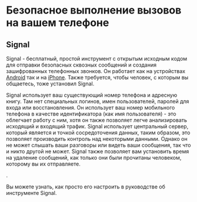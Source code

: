 [Title]: # (Безопасное выполнение вызовов на вашем телефоне)
[Order]: # (2)

# Безопасное выполнение вызовов на вашем телефоне

## Signal

Signal - бесплатный, простой инструмент с открытым исходным кодом для отправки безопасных сквозных сообщений и создания зашифрованных телефонных звонков. Он работает как на устройствах [Android](https://play.google.com/store/apps/details?id=org.thoughtcrime.securesms) так и на [iPhone](https://itunes.apple.com/ie/app/signal-private-messenger/id874139669). Также требуется, чтобы человек, с которым вы общаетесь, тоже установил Signal.

Signal использует ваш существующий номер телефона и адресную книгу. Там нет специальных логинов, имен пользователей, паролей для входа или восстановления. Он использует ваш номер мобильного телефона в качестве идентификатора (как имя пользователя) - это облегчает работу с ним, хотя он также позволяет легче анализировать исходящий и входящий трафик. Signal использует центральный сервер, который является и точкой сосредоточения данных, таким образом, это позволяет производить контроль над некоторыми данными. Однако он не может слышать ваши разговоры или видеть ваши сообщения, так что и никто другой не может. Signal также позволяет вам установить время на удаление сообщений, как только они были прочитаны человеком, которому вы их отправляете.

.

Вы можете узнать, как просто его настроить в руководстве об инструменте Signal.